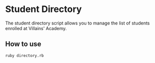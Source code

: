 # Student Directory

The student directory script allows you to manage the list of students enrolled at Villains' Academy.

## How to use

```shell
ruby directory.rb
```
